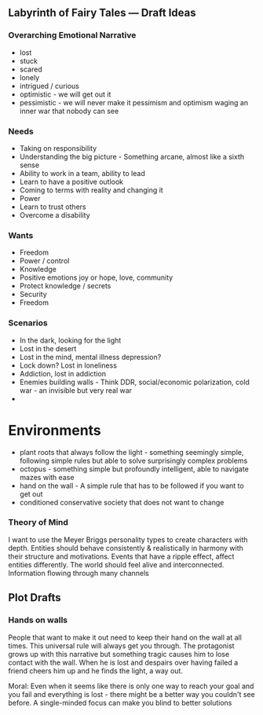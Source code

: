 ## Labyrinth of Fairy Tales — Draft Ideas

### Overarching Emotional Narrative
- lost
- stuck
- scared
- lonely
- intrigued / curious
- optimistic - we will get out it
- pessimistic - we will never make it
  pessimism and optimism waging an inner war that nobody can see

### Needs
- Taking on responsibility
- Understanding the big picture - Something arcane, almost like a sixth sense
- Ability to work in a team, ability to lead
- Learn to have a positive outlook
- Coming to terms with reality and changing it
- Power
- Learn to trust others
- Overcome a disability

### Wants
- Freedom
- Power / control
- Knowledge
- Positive emotions joy or hope, love, community
- Protect knowledge / secrets
- Security
- Freedom

### Scenarios
- In the dark, looking for the light
- Lost in the desert
- Lost in the mind, mental illness depression?
- Lock down? Lost in loneliness
- Addiction, lost in addiction
- Enemies building walls - Think DDR, social/economic polarization, cold war - an invisible but very real war
- 

# Environments
- plant roots that always follow the light - something seemingly simple, following simple rules but able to solve surprisingly complex problems  
- octopus - something simple but profoundly intelligent, able to navigate mazes with ease
- hand on the wall - A simple rule that has to be followed if you want to get out
- conditioned conservative society that does not want to change

### Theory of Mind
I want to use the Meyer Briggs personality types to create characters with depth. Entities should behave consistently & realistically in harmony with their structure and motivations.
Events that have a ripple effect, affect entities differently.
The world should feel alive and interconnected. Information flowing through many channels

## Plot Drafts
### Hands on walls
People that want to make it out need to keep their hand on the wall at all times. This universal rule will always get you through. The protagonist grows up with this narrative but something tragic causes him to lose contact with the wall. When he is lost and despairs over having failed a friend cheers him up and he finds the light, a way out.

Moral: Even when it seems like there is only one way to reach your goal and you fail and everything is lost - there might be a better way you couldn't see before. A single-minded focus can make you blind to better solutions

### 